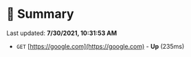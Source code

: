 # 📖 Summary
Last updated: **7/30/2021, 10:31:53 AM**

- `GET` [https://google.com](https://google.com) - **Up** (235ms)
